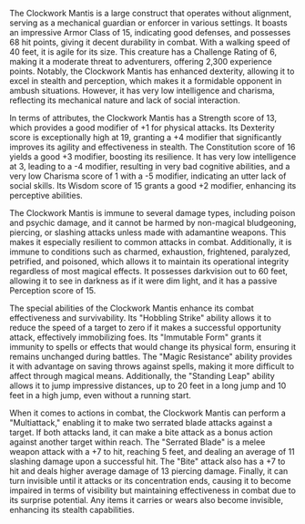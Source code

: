 The Clockwork Mantis is a large construct that operates without alignment, serving as a mechanical guardian or enforcer in various settings. It boasts an impressive Armor Class of 15, indicating good defenses, and possesses 68 hit points, giving it decent durability in combat. With a walking speed of 40 feet, it is agile for its size. This creature has a Challenge Rating of 6, making it a moderate threat to adventurers, offering 2,300 experience points. Notably, the Clockwork Mantis has enhanced dexterity, allowing it to excel in stealth and perception, which makes it a formidable opponent in ambush situations. However, it has very low intelligence and charisma, reflecting its mechanical nature and lack of social interaction.

In terms of attributes, the Clockwork Mantis has a Strength score of 13, which provides a good modifier of +1 for physical attacks. Its Dexterity score is exceptionally high at 19, granting a +4 modifier that significantly improves its agility and effectiveness in stealth. The Constitution score of 16 yields a good +3 modifier, boosting its resilience. It has very low intelligence at 3, leading to a -4 modifier, resulting in very bad cognitive abilities, and a very low Charisma score of 1 with a -5 modifier, indicating an utter lack of social skills. Its Wisdom score of 15 grants a good +2 modifier, enhancing its perceptive abilities.

The Clockwork Mantis is immune to several damage types, including poison and psychic damage, and it cannot be harmed by non-magical bludgeoning, piercing, or slashing attacks unless made with adamantine weapons. This makes it especially resilient to common attacks in combat. Additionally, it is immune to conditions such as charmed, exhaustion, frightened, paralyzed, petrified, and poisoned, which allows it to maintain its operational integrity regardless of most magical effects. It possesses darkvision out to 60 feet, allowing it to see in darkness as if it were dim light, and it has a passive Perception score of 15.

The special abilities of the Clockwork Mantis enhance its combat effectiveness and survivability. Its "Hobbling Strike" ability allows it to reduce the speed of a target to zero if it makes a successful opportunity attack, effectively immobilizing foes. Its "Immutable Form" grants it immunity to spells or effects that would change its physical form, ensuring it remains unchanged during battles. The "Magic Resistance" ability provides it with advantage on saving throws against spells, making it more difficult to affect through magical means. Additionally, the "Standing Leap" ability allows it to jump impressive distances, up to 20 feet in a long jump and 10 feet in a high jump, even without a running start.

When it comes to actions in combat, the Clockwork Mantis can perform a "Multiattack," enabling it to make two serrated blade attacks against a target. If both attacks land, it can make a bite attack as a bonus action against another target within reach. The "Serrated Blade" is a melee weapon attack with a +7 to hit, reaching 5 feet, and dealing an average of 11 slashing damage upon a successful hit. The "Bite" attack also has a +7 to hit and deals higher average damage of 13 piercing damage. Finally, it can turn invisible until it attacks or its concentration ends, causing it to become impaired in terms of visibility but maintaining effectiveness in combat due to its surprise potential. Any items it carries or wears also become invisible, enhancing its stealth capabilities.